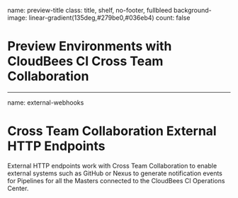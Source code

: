name: preview-title
class: title, shelf, no-footer, fullbleed
background-image: linear-gradient(135deg,#279be0,#036eb4)
count: false

# Preview Environments with CloudBees CI Cross Team Collaboration

---
name: external-webhooks

# Cross Team Collaboration External HTTP Endpoints

External HTTP endpoints work with Cross Team Collaboration to enable external systems such as GitHub or Nexus to generate notification events for Pipelines for all the Masters connected to the CloudBees CI Operations Center.